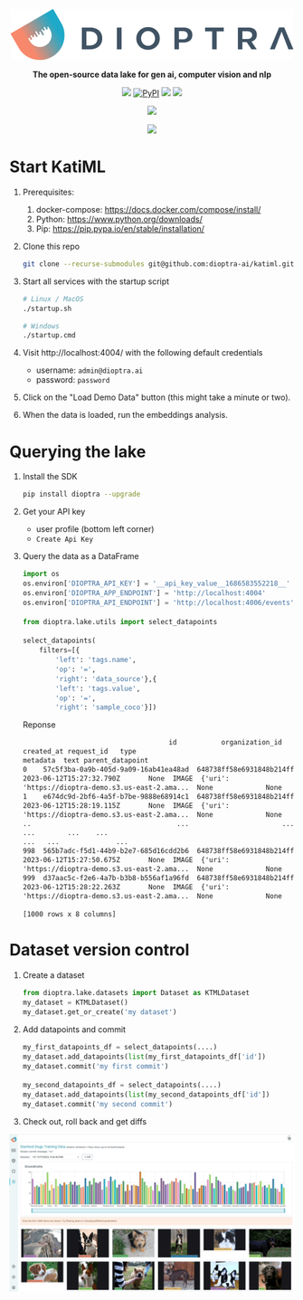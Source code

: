 
<p align="center">
    <a href="https://dioptra.ai"><img src="./img/logo.png" /></a>
</p>

<p align="center">
    <b>The open-source data lake for gen ai, computer vision and nlp</b>
</p>

<p align="center">
    <img src='https://img.shields.io/badge/platform-docker-2496ED.svg?logo=docker'</img>
    <a href="https://pypi.org/project/dioptra/"><img alt="PyPI" src="https://img.shields.io/pypi/v/dioptra"></a>
    <a href="https://dioptra.gitbook.io/dioptra-doc/EIKhoPaxsbOt062jkPon/"><img src='https://img.shields.io/badge/doc-katiml-3884FF.svg?logo=gitbook'></img></a>
    <a href="https://app.dioptra.ai/register"><img src='https://img.shields.io/badge/katiml hosted-register-1FA9C8.svg'</img></a>
</p>

<p align="center">
    </img><a href="https://join.slack.com/t/dioptracommunity/shared_invite/zt-1wepy2rcy-pg1YlMdhT0kz8X_evxteSA"><img src='https://img.shields.io/badge/join the community on slack-katiml-brightgreen.svg?logo=slack'</img></a>
</p>

<p align="center">
    <img src="./img/front_page.gif" />
</p>


# Start KatiML

1. Prerequisites:
   1. docker-compose: https://docs.docker.com/compose/install/
   2. Python: https://www.python.org/downloads/
   3. Pip: https://pip.pypa.io/en/stable/installation/
2. Clone this repo
    ```bash
    git clone --recurse-submodules git@github.com:dioptra-ai/katiml.git
    ```
3. Start all services with the startup script
    ```bash
    # Linux / MacOS
    ./startup.sh
    ```

    ```bash
    # Windows
    ./startup.cmd
    ```
4. Visit http://localhost:4004/ with the following default credentials
    * username: `admin@dioptra.ai`
    * password: `password`
5. Click on the "Load Demo Data" button (this might take a minute or two).
6. When the data is loaded, run the embeddings analysis.

# Querying the lake

1. Install the SDK
    ```bash
    pip install dioptra --upgrade
    ```

2. Get your API key
    - user profile (bottom left corner)
    - `Create Api Key`

3. Query the data as a DataFrame

    ```python
    import os
    os.environ['DIOPTRA_API_KEY'] = '__api_key_value__1686583552218__'
    os.environ['DIOPTRA_APP_ENDPOINT'] = 'http://localhost:4004'
    os.environ['DIOPTRA_API_ENDPOINT'] = 'http://localhost:4006/events'

    from dioptra.lake.utils import select_datapoints

    select_datapoints(
        filters=[{
            'left': 'tags.name',
            'op': '=',
            'right': 'data_source'},{
            'left': 'tags.value',
            'op': '=',
            'right': 'sample_coco'}])
    ```
    Reponse
    ```
                                        id           organization_id                created_at request_id   type                                           metadata  text parent_datapoint
    0    57c5f3ba-0a9b-405d-9a09-16ab41ea48ad  648738ff58e6931848b214ff  2023-06-12T15:27:32.790Z       None  IMAGE  {'uri': 'https://dioptra-demo.s3.us-east-2.ama...  None             None
    1    e674dc9d-2bf6-4a5f-b7be-9888e68914c1  648738ff58e6931848b214ff  2023-06-12T15:28:19.115Z       None  IMAGE  {'uri': 'https://dioptra-demo.s3.us-east-2.ama...  None             None
    ..                                    ...                       ...                       ...        ...    ...                                                ...   ...              ...
    998  565b7adc-f5d1-44b9-b2e7-685d16cdd2b6  648738ff58e6931848b214ff  2023-06-12T15:27:50.675Z       None  IMAGE  {'uri': 'https://dioptra-demo.s3.us-east-2.ama...  None             None
    999  d37aac5c-f2e6-4a7b-b3b8-b556af1a96fd  648738ff58e6931848b214ff  2023-06-12T15:28:22.263Z       None  IMAGE  {'uri': 'https://dioptra-demo.s3.us-east-2.ama...  None             None

    [1000 rows x 8 columns]
    ```

# Dataset version control

1. Create a dataset

    ```python
    from dioptra.lake.datasets import Dataset as KTMLDataset
    my_dataset = KTMLDataset()
    my_dataset.get_or_create('my dataset')
    ```
2. Add datapoints and commit

    ```python
    my_first_datapoints_df = select_datapoints(....)
    my_dataset.add_datapoints(list(my_first_datapoints_df['id'])
    my_dataset.commit('my first commit')

    my_second_datapoints_df = select_datapoints(....)
    my_dataset.add_datapoints(list(my_second_datapoints_df['id'])
    my_dataset.commit('my second commit')
    ```

3. Check out, roll back and get diffs
<p align="center">
    <img src="./img/dataset_diff.gif" />
</p>
